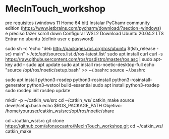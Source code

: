 # MecInTouch_workshop

pre requisitos (windows 11 Home 64 bit)
Instalar PyChamr community edition (https://www.jetbrains.com/pycharm/download/?section=windows) é preciso fazer scroll down
Configurar WSL2
Download Ubuntu 20.04.2 LTS
Entrar no ubuntu (definir user e password)



sudo sh -c 'echo "deb http://packages.ros.org/ros/ubuntu $(lsb_release -sc) main" > /etc/apt/sources.list.d/ros-latest.list'
sudo apt install curl
curl -s https://raw.githubusercontent.com/ros/rosdistro/master/ros.asc | sudo apt-key add -
sudo apt update
sudo apt install ros-noetic-desktop-full
echo "source /opt/ros/noetic/setup.bash" >> ~/.bashrc
source ~/.bashrc


sudo apt install python3-rosdep python3-rosinstall python3-rosinstall-generator python3-wstool build-essential
sudo apt install python3-rosdep
sudo rosdep init
rosdep update



mkdir -p ~/catkin_ws/src
cd ~/catkin_ws/
catkin_make
source devel/setup.bash
echo $ROS_PACKAGE_PATH Objetivo: /home/youruser/catkin_ws/src:/opt/ros/noetic/share


cd ~/catkin_ws/src
git clone https://github.com/afonsocastro/MecInTouch_workshop.git
cd ~/catkin_ws/
catkin_make


